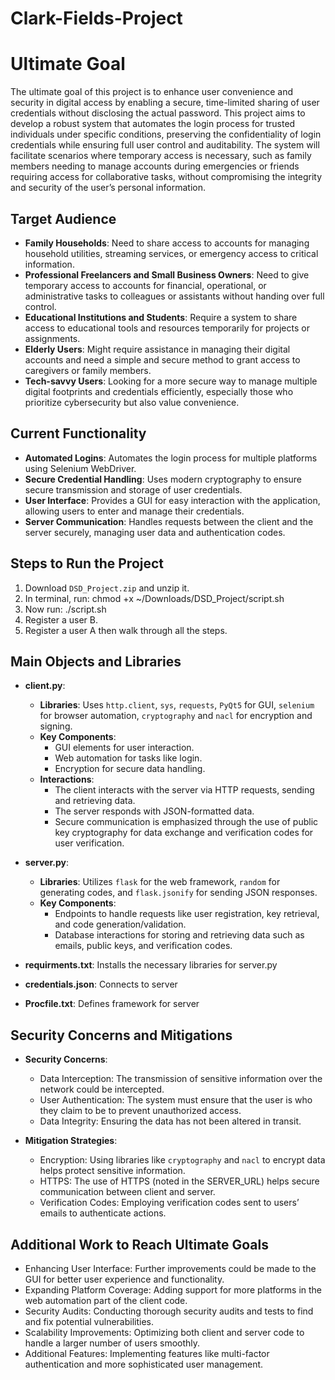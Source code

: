 # Clark-Fields-Project

# Ultimate Goal

The ultimate goal of this project is to enhance user convenience and security in digital access by enabling a secure, time-limited sharing of user credentials without disclosing the actual password. This project aims to develop a robust system that automates the login process for trusted individuals under specific conditions, preserving the confidentiality of login credentials while ensuring full user control and auditability. The system will facilitate scenarios where temporary access is necessary, such as family members needing to manage accounts during emergencies or friends requiring access for collaborative tasks, without compromising the integrity and security of the user’s personal information.

## Target Audience

- **Family Households**: Need to share access to accounts for managing household utilities, streaming services, or emergency access to critical information.
- **Professional Freelancers and Small Business Owners**: Need to give temporary access to accounts for financial, operational, or administrative tasks to colleagues or assistants without handing over full control.
- **Educational Institutions and Students**: Require a system to share access to educational tools and resources temporarily for projects or assignments.
- **Elderly Users**: Might require assistance in managing their digital accounts and need a simple and secure method to grant access to caregivers or family members.
- **Tech-savvy Users**: Looking for a more secure way to manage multiple digital footprints and credentials efficiently, especially those who prioritize cybersecurity but also value convenience.

## Current Functionality

- **Automated Logins**: Automates the login process for multiple platforms using Selenium WebDriver.
- **Secure Credential Handling**: Uses modern cryptography to ensure secure transmission and storage of user credentials.
- **User Interface**: Provides a GUI for easy interaction with the application, allowing users to enter and manage their credentials.
- **Server Communication**: Handles requests between the client and the server securely, managing user data and authentication codes.

## Steps to Run the Project

1. Download `DSD_Project.zip` and unzip it.
2. In terminal, run: chmod +x ~/Downloads/DSD_Project/script.sh
3. Now run: ./script.sh
4. Register a user B.
5. Register a user A then walk through all the steps.

## Main Objects and Libraries

- **client.py**:
    - **Libraries**: Uses `http.client`, `sys`, `requests`, `PyQt5` for GUI, `selenium` for browser automation, `cryptography` and `nacl` for encryption and signing.
    - **Key Components**:
       - GUI elements for user interaction.
       - Web automation for tasks like login.
       - Encryption for secure data handling.
   - **Interactions**:
       - The client interacts with the server via HTTP requests, sending and retrieving data.
       - The server responds with JSON-formatted data.
       - Secure communication is emphasized through the use of public key cryptography for data exchange and verification codes for user verification.

- **server.py**:
   - **Libraries**: Utilizes `flask` for the web framework, `random` for generating codes, and `flask.jsonify` for sending JSON responses.
   - **Key Components**:
       - Endpoints to handle requests like user registration, key retrieval, and code generation/validation.
       - Database interactions for storing and retrieving data such as emails, public keys, and verification codes.

- **requirments.txt**: Installs the necessary libraries for server.py
- **credentials.json**: Connects to server
- **Procfile.txt**: Defines framework for server


## Security Concerns and Mitigations

- **Security Concerns**:
   - Data Interception: The transmission of sensitive information over the network could be intercepted.
   - User Authentication: The system must ensure that the user is who they claim to be to prevent unauthorized access.
   - Data Integrity: Ensuring the data has not been altered in transit.

- **Mitigation Strategies**:
   - Encryption: Using libraries like `cryptography` and `nacl` to encrypt data helps protect sensitive information.
   - HTTPS: The use of HTTPS (noted in the SERVER_URL) helps secure communication between client and server.
   - Verification Codes: Employing verification codes sent to users’ emails to authenticate actions.

## Additional Work to Reach Ultimate Goals

- Enhancing User Interface: Further improvements could be made to the GUI for better user experience and functionality.
- Expanding Platform Coverage: Adding support for more platforms in the web automation part of the client code.
- Security Audits: Conducting thorough security audits and tests to find and fix potential vulnerabilities.
- Scalability Improvements: Optimizing both client and server code to handle a larger number of users smoothly.
- Additional Features: Implementing features like multi-factor authentication and more sophisticated user management.

